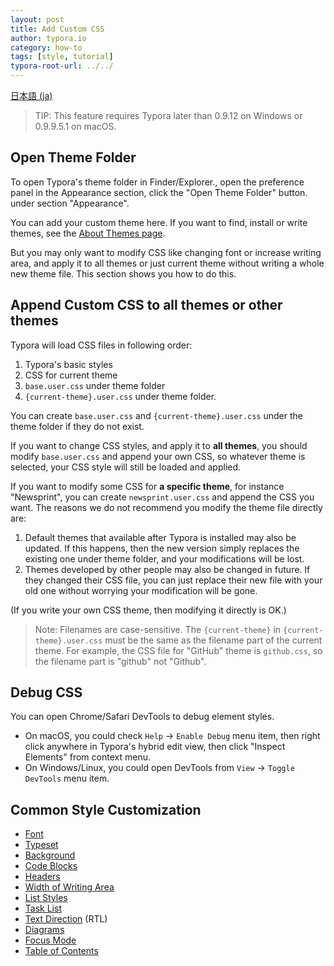 ```yaml
---
layout: post
title: Add Custom CSS
author: typora.io
category: how-to
tags: [style, tutorial]
typora-root-url: ../../
---
```


[日本語 (ja)](/ja/Add-Custom-CSS/)

> TIP: This feature requires Typora later than 0.9.12 on Windows or 0.9.9.5.1 on macOS.

## Open Theme Folder

To open Typora's theme folder in Finder/Explorer., open the preference panel in the Appearance section, click the  "Open Theme Folder" button. under section "Appearance".

You can add your custom theme here. If you want to find, install or write themes, see the [About Themes page](/About-Themes).

But you may only want to modify CSS like changing font or increase writing area, and apply it to all themes or just current theme without writing a whole new theme file. This section shows you how to do this.

## Append Custom CSS to all themes or other themes

Typora will load CSS files in following order:

1. Typora's basic styles
2. CSS for current theme
3. `base.user.css` under theme folder
4. `{current-theme}.user.css` under theme folder.

You can create `base.user.css` and `{current-theme}.user.css` under the theme folder if they do not exist.

If you want to change CSS styles, and apply it to **all themes**, you should modify `base.user.css` and append your own CSS, so whatever theme is selected, your CSS style will still be loaded and applied.

If you want to modify some CSS for **a specific theme**, for instance "Newsprint", you can create `newsprint.user.css` and append the CSS you want. The reasons we do not recommend you modify the theme file directly are:

1. Default themes that available after Typora is installed may also be updated. If this happens, then the new version simply replaces the existing one under theme folder, and your modifications will be lost.
2. Themes developed by other people may also be changed in future. If they changed their CSS file, you can just replace their new file with your old one without worrying your modification will be gone.

(If you write your own CSS theme, then modifying it directly is OK.)

> Note: Filenames are case-sensitive. The `{current-theme}` in `{current-theme}.user.css` must be the same as the filename part of the current theme. For example, the CSS file for "GitHub" theme is `github.css`, so the filename part is "github" not "Github".

## Debug CSS

You can open Chrome/Safari DevTools to debug element styles.

- On macOS, you could check `Help` -> `Enable Debug` menu item, then right click anywhere in Typora's hybrid edit view, then click "Inspect Elements" from context menu.
- On Windows/Linux, you could open DevTools from `View` -> `Toggle DevTools` menu item.

## Common Style Customization

- [Font](/Custom-Font/)
- [Typeset](/Typeset/)
- [Background](/Backgound/)
- [Code Blocks](/Code-Block-Styles/)
- [Headers](/Auto-Numbering/)
- [Width of Writing Area](/Width-of-Writing-Area/)
- [List Styles](/List-Style/)
- [Task List](/Task-List/)
- [Text Direction](/RTL/) (RTL)
- [Diagrams](https://support.typora.io/Draw-Diagrams-With-Markdown/#mermaid-options)
- [Focus Mode](/Change-Styles-in-Focus-Mode/)
- [Table of Contents](/TOC-levels/)
